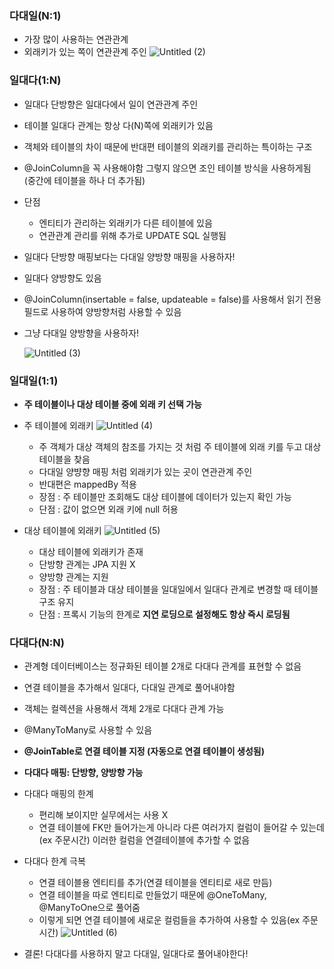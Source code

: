 ### 다대일(N:1)

- 가장 많이 사용하는 연관관계
- 외래키가 있는 쪽이 연관관계 주인
    ![Untitled (2)](https://github.com/juhwan-Ki/TIL/assets/87765888/18745d65-15a9-4813-bfbf-00f01bdf0a40)

### 일대다(1:N)

- 일대다 단방향은 일대다에서 일이 연관관계 주인
- 테이블 일대다 관계는 항상 다(N)쪽에 외래키가 있음
- 객체와 테이블의 차이 때문에 반대편 테이블의 외래키를 관리하는 특이하는 구조
- @JoinColumn을 꼭 사용해야함 그렇지 않으면 조인 테이블 방식을 사용하게됨
(중간에 테이블을 하나 더 추가됨)
- 단점
    - 엔티티가 관리하는 외래키가 다른 테이블에 있음
    - 연관관계 관리를 위해 추가로 UPDATE SQL 실행됨
- 일대다 단방향 매핑보다는 다대일 양방향 매핑을 사용하자!
- 일대다 양방향도 있음
- @JoinColumn(insertable = false, updateable = false)를 사용해서 읽기 전용 필드로 사용하여 양방향처럼 사용할 수 있음
- 그냥 다대일 양방향을 사용하자!

    ![Untitled (3)](https://github.com/juhwan-Ki/TIL/assets/87765888/58e9fe4b-b1a7-4e94-ac9b-011109a53f36)

### 일대일(1:1)

- **주 테이블이나 대상 테이블 중에 외래 키 선택 가능**
- 주 테이블에 외래키
    ![Untitled (4)](https://github.com/juhwan-Ki/TIL/assets/87765888/a0a1a589-66c6-4dbc-99c2-b793cdcf77b1)
    - 주 객체가 대상 객체의 참조를 가지는 것 처럼 주 테이블에 외래 키를 두고 대상 테이블을 찾음
    - 다대일 양뱡향 매핑 처럼 외래키가 있는 곳이 연관관계 주인
    - 반대편은 mappedBy 적용
    - 장점 : 주 테이블만 조회해도 대상 테이블에 데이터가 있는지 확인 가능
    - 단점 : 값이 없으면 외래 키에 null 허용

- 대상 테이블에 외래키
    ![Untitled (5)](https://github.com/juhwan-Ki/TIL/assets/87765888/0d0b0df5-3b2b-4bb5-943e-c6cd267a408e)
    - 대상 테이블에 외래키가 존재
    - 단방향 관계는 JPA 지원 X
    - 양방향 관계는 지원
    - 장점 : 주 테이블과 대상 테이블을 일대일에서 일대다 관계로 변경할 때 테이블 구조 유지
    - 단점 : 프록시 기능의 한계로 **지연 로딩으로 설정해도 항상 즉시 로딩됨**

### 다대다(N:N)

- 관계형 데이터베이스는 정규화된 테이블 2개로 다대다 관계를 표현할 수 없음
- 연결 테이블을 추가해서 일대다, 다대일 관계로 풀어내야함
- 객체는 컬렉션을 사용해서 객체 2개로 다대다 관계 가능
- @ManyToMany로 사용할 수 있음
- **@JoinTable로 연결 테이블 지정 (자동으로 연결 테이블이 생성됨)**
- **다대다 매핑: 단방향, 양방향 가능**
- 다대다 매핑의 한계
    - 편리해 보이지만 실무에서는 사용 X
    - 연결 테이블에 FK만 들어가는게 아니라 다른 여러가지 컬럼이 들어갈 수 있는데(ex 주문시간) 이러한 컬럼을 연결테이블에 추가할 수 없음
- 다대다 한계 극복
    - 연결 테이블용 엔티티를 추가(연결 테이블을 엔티티로 새로 만듬)
    - 연결 테이블을 따로 엔티티로 만들었기 때문에 @OneToMany, @ManyToOne으로 풀어줌
    - 이렇게 되면 연결 테이블에 새로운 컬럼들을 추가하여 사용할 수 있음(ex 주문시간)
    ![Untitled (6)](https://github.com/juhwan-Ki/TIL/assets/87765888/9482f2b1-f26d-41a9-824f-4615f8b7bf13)

- 결론! 다대다를 사용하지 말고 다대일, 일대다로 풀어내야한다!